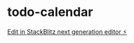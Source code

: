 # todo-calendar

[Edit in StackBlitz next generation editor ⚡️](https://stackblitz.com/~/github.com/jahncer/todo-calendar)